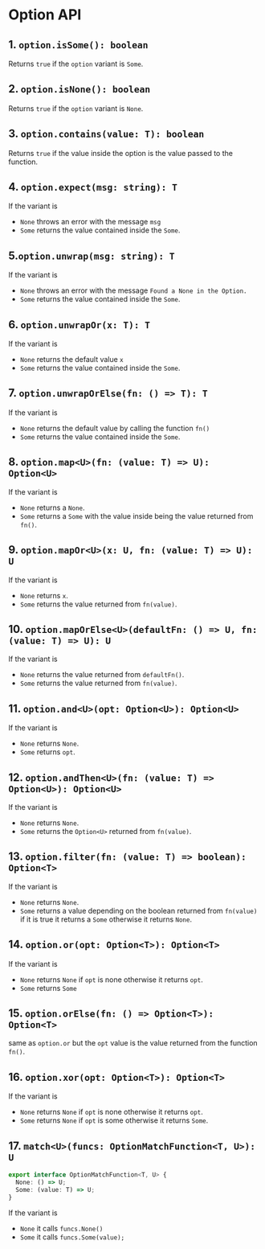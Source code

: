 # Option API

## 1. `option.isSome(): boolean`

Returns `true` if the `option` variant is `Some`.

## 2. `option.isNone(): boolean`

Returns `true` if the `option` variant is `None`.

## 3. `option.contains(value: T): boolean`

Returns `true` if the value inside the option is the value passed to the function.

## 4. `option.expect(msg: string): T`

If the variant is

- `None`
  throws an error with the message `msg`
- `Some`
  returns the value contained inside the `Some`.

## 5.`option.unwrap(msg: string): T`

If the variant is

- `None`
  throws an error with the message `Found a None in the Option.`
- `Some`
  returns the value contained inside the `Some`.

## 6. `option.unwrapOr(x: T): T`

If the variant is

- `None`
  returns the default value `x`
- `Some`
  returns the value contained inside the `Some`.

## 7. `option.unwrapOrElse(fn: () => T): T`

If the variant is

- `None`
  returns the default value by calling the function `fn()`
- `Some`
  returns the value contained inside the `Some`.

## 8. `option.map<U>(fn: (value: T) => U): Option<U>`

If the variant is

- `None`
  returns a `None`.
- `Some`
  returns a `Some` with the value inside being the value returned from `fn()`.

## 9. `option.mapOr<U>(x: U, fn: (value: T) => U): U`

If the variant is

- `None`
  returns `x`.
- `Some`
  returns the value returned from `fn(value)`.

## 10. `option.mapOrElse<U>(defaultFn: () => U, fn: (value: T) => U): U`

If the variant is

- `None`
  returns the value returned from `defaultFn()`.
- `Some`
  returns the value returned from `fn(value)`.

## 11. `option.and<U>(opt: Option<U>): Option<U>`

If the variant is

- `None`
  returns `None`.
- `Some`
  returns `opt`.

## 12. `option.andThen<U>(fn: (value: T) => Option<U>): Option<U>`

If the variant is

- `None`
  returns `None`.
- `Some`
  returns the `Option<U>` returned from `fn(value)`.

## 13. `option.filter(fn: (value: T) => boolean): Option<T>`

If the variant is

- `None`
  returns `None`.
- `Some`
  returns a value depending on the boolean returned from `fn(value)` if it is true it returns a `Some` otherwise it returns `None`.

## 14. `option.or(opt: Option<T>): Option<T>`

If the variant is

- `None`
  returns `None` if `opt` is none otherwise it returns `opt`.
- `Some`
  returns `Some`

## 15. `option.orElse(fn: () => Option<T>): Option<T>`

same as `option.or` but the `opt` value is the value returned from the function `fn()`.

## 16. `option.xor(opt: Option<T>): Option<T>`

If the variant is

- `None`
  returns `None` if `opt` is none otherwise it returns `opt`.
- `Some`
  returns `None` if `opt` is some otherwise it returns `Some`.

## 17. `match<U>(funcs: OptionMatchFunction<T, U>): U`

```typescript
export interface OptionMatchFunction<T, U> {
  None: () => U;
  Some: (value: T) => U;
}
```

If the variant is

- `None`
  it calls `funcs.None()`
- `Some`
  it calls `funcs.Some(value);`
